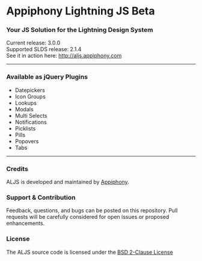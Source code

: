# Appiphony Lightning JS Beta
### Your JS Solution for the Lightning Design System
Current release: 3.0.0  
Supported SLDS release: 2.1.4  
See it in action here: <a href="http://aljs.appiphony.com" target="_blank">http://aljs.appiphony.com</a>

---

### Available as jQuery Plugins
* Datepickers
* Icon Groups
* Lookups
* Modals
* Multi Selects
* Notifications
* Picklists
* Pills
* Popovers
* Tabs

---

### Credits
ALJS is developed and maintained by <a href="http://appiphony.com" target="_blank">Appiphony</a>.

### Support & Contribution
Feedback, questions, and bugs can be posted on this repository. Pull requests will be carefully considered for open issues or proposed enhancements.

### License
The ALJS source code is licensed under the <a href="http://opensource.org/licenses/BSD-2-Clause" target="_blank">BSD 2-Clause License</a>